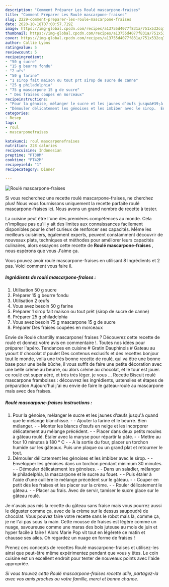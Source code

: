 ```yaml
---
description: "Comment Préparer Les Roulé mascarpone-fraises"
title: "Comment Préparer Les Roulé mascarpone-fraises"
slug: 2229-comment-preparer-les-roule-mascarpone-fraises
date: 2020-10-18T07:00:57.719Z
image: https://img-global.cpcdn.com/recipes/a13755d4077f831a/751x532cq70/roule-mascarpone-fraises-photo-principale-de-la-recette.jpg
thumbnail: https://img-global.cpcdn.com/recipes/a13755d4077f831a/751x532cq70/roule-mascarpone-fraises-photo-principale-de-la-recette.jpg
cover: https://img-global.cpcdn.com/recipes/a13755d4077f831a/751x532cq70/roule-mascarpone-fraises-photo-principale-de-la-recette.jpg
author: Callie Lyons
ratingvalue: 5
reviewcount: 5
recipeingredient:
- "50 g sucre"
- "15 g beurre fondu"
- "2 ufs"
- "50 g farine"
- "1 sirop fait maison ou tout prt sirop de sucre de canne"
- "25 g philadelphia"
- "75 g mascarpone 15 g de sucre"
- " Des fraises coupes en morceaux"
recipeinstructions:
- "Pour la génoise, mélanger le sucre et les jaunes d’œufs jusqu&#39;à quand que le mélange blanchisse.  Ajouter la farine et le beurre. Bien mélanger.  Monter les blancs d’œufs en neige et les incorporer délicatement au mélange précédent.  Placer dans deux petits moules à gâteau roulé. Étaler avec la maryse pour répartir la pâte.  Mettre au four 10 minutes à 180 ° C  A la sortie du four, placer un torchon humide sur les gâteaux. Puis une plaque ou un grand plat et retourner le tout."
- "Démouler délicatement les génoises et les imbiber avec le sirop.  Envelopper les génoises dans un torchon pendant minimum 30 minutes.  Démouler délicatement les génoises.  Dans un saladier, mélanger le philadelphia, la mascarpone et le sucre au fouet.  Puis étaler à l&#39;aide d&#39;une cuillère le mélange précédent sur le gâteau.  Couper en petit dès les fraises et les placer sur la crème.  Rouler délicatement le gâteau.  Placer au frais. Avec de servir, tamiser le sucre glace sur le gâteau roulé."
categories:
- Resep
tags:
- roul
- mascarponefraises

katakunci: roul mascarponefraises 
nutrition: 228 calories
recipecuisine: Indonesian
preptime: "PT30M"
cooktime: "PT42M"
recipeyield: "1"
recipecategory: Dinner

---
```



![Roulé mascarpone-fraises](https://img-global.cpcdn.com/recipes/a13755d4077f831a/751x532cq70/roule-mascarpone-fraises-photo-principale-de-la-recette.jpg)

Si vous recherchez une recette roulé mascarpone-fraises, ne cherchez plus! Nous vous fournissons uniquement la recette parfaite roulé mascarpone-fraises ici. Nous avons un grand nombre de recette à tester.

La cuisine peut être l'une des premières compétences au monde. Cela n'implique pas qu'il y ait des limites aux connaissances facilement disponibles pour le chef curieux de renforcer ses capacités. Même les meilleurs cuisiniers, également experts, peuvent constamment découvrir de nouveaux plats, techniques et méthodes pour améliorer leurs capacités culinaires, alors essayons cette recette de <strong> Roulé mascarpone-fraises </strong>, nous espérons que vous J'aime ça.

<!--inarticleads1-->

Vous pouvez avoir roulé mascarpone-fraises en utilisant 8 Ingrédients et 2 pas. Voici comment vous faire il.

##### Ingrédients de roulé mascarpone-fraises :

1. Utilisation 50 g sucre
1. Préparer 15 g beurre fondu
1. Utilisation 2 œufs
1. Vous avez besoin 50 g farine
1. Préparer 1 sirop fait maison ou tout prêt (sirop de sucre de canne)
1. Préparer 25 g philadelphia
1. Vous avez besoin 75 g mascarpone 15 g de sucre
1. Préparer  Des fraises coupées en morceaux


Envie de Roulé chantilly mascarpone/ fraises ? Découvrez cette recette de roulé et donnez votre avis en commentaire !. Toutes nos idées pour préparer l&#39;apéro. Tendances en cuisine # Gratin Dauphinois # Gateau au yaourt # chocolat # poulet Des contenus exclusifs et des recettes bonjour tout le monde, voila une très bonne recette de roulé, qui va être une bonne base pour une belle bûche, il vous suffit de faire une petite décoration avec une belle crème au beurre, ou alors crème au chocolat, et le tour est jouer. ce roulé est super aéré, et très très léger. je vous … Recette Biscuit roulé mascarpone framboises : découvrez les ingrédients, ustensiles et étapes de préparation Aujourd&#39;hui j&#39;ai eu envie de faire le gateau-roulé au mascarpone mais avec des fraises. 

<!--inarticleads2-->

##### Roulé mascarpone-fraises instructions :

1. Pour la génoise, mélanger le sucre et les jaunes d’œufs jusqu&#39;à quand que le mélange blanchisse. -  - Ajouter la farine et le beurre. Bien mélanger. -  - Monter les blancs d’œufs en neige et les incorporer délicatement au mélange précédent. -  - Placer dans deux petits moules à gâteau roulé. Étaler avec la maryse pour répartir la pâte. -  - Mettre au four 10 minutes à 180 ° C -  - A la sortie du four, placer un torchon humide sur les gâteaux. Puis une plaque ou un grand plat et retourner le tout.
1. Démouler délicatement les génoises et les imbiber avec le sirop. -  - Envelopper les génoises dans un torchon pendant minimum 30 minutes. -  - Démouler délicatement les génoises. -  - Dans un saladier, mélanger le philadelphia, la mascarpone et le sucre au fouet. -  - Puis étaler à l&#39;aide d&#39;une cuillère le mélange précédent sur le gâteau. -  - Couper en petit dès les fraises et les placer sur la crème. -  - Rouler délicatement le gâteau. -  - Placer au frais. Avec de servir, tamiser le sucre glace sur le gâteau roulé.


Je n&#39;avais pas mis la recette du gâteau sans fraise mais vous pourrez aussi le déguster comme ça, avec de la crème sur le dessus saupoudré de chocolat. Vous pouvez faire votre recette sans le robot mais là, comme ça, je ne l&#39;ai pas sous la main. Cette mousse de fraises est légère comme un nuage, savoureuse comme une maras des bois juteuse au mois de juin et hyper facile à faire ! Alors Marie Pop vit tout en légèreté ce matin et chausse ses ailes. Oh regardez un nuage en forme de fraises ! 

<!--inarticleads1-->

<p>
Prenez ces concepts de recettes Roulé mascarpone-fraises et utilisez-les ainsi que peut-être même expérimentez pendant que vous y êtes. Le coin cuisine est un excellent endroit pour tenter de nouveaux points avec l'aide appropriée.
</p>

<p>
<i>Si vous trouvez cette Roulé mascarpone-fraises recette utile, partagez-la avec vos amis proches ou votre famille, merci et bonne chance.</i>
</p>
